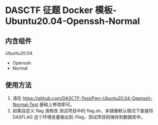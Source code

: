 # DASCTF 征题 Docker 模板-Ubuntu20.04-Openssh-Normal
## 内含组件
Ubuntu20.04
- Openssh
- Normal

## 使用方法
1. 请在 https://github.com/DASCTF-Test/Pwn-Ubuntu20.04-Openssh-Normal-Test  基础上修改即可。
2. 如需自定义 flag 请修改 测试项目中的 flag.sh，本镜像默认情况下直接将 DASFLAG 这个环境变量输出到 /flag，测试项目则储存到数据库中。
